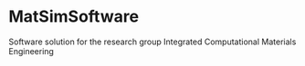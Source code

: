 # MatSimSoftware
Software solution for the research group Integrated Computational Materials Engineering
